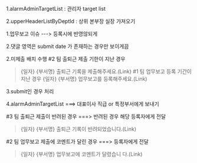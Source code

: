 1.alarmAdminTargetList : 관리자 target list

2.upperHeaderListByDeptId : 상위 본부장 실장 가져오기





1.업무보고 이슈 ---> 등록시에 반영않되게

2.댓글 영역은 submit date 가 존재하는 경우만 보이게끔

2.미제출 배치 수행
#2 팀 출퇴근 제출 기한이 지난 경우
> {일자} {부서명} 출퇴근 기록을 제출해주세요.(Link)
#1 팀 업무보고 등록 기간이 지난 경우
> {일자} {부서명} 업무보고를 등록해주세요.(Link)



3.submit인 경우 처리

4.alarmAdminTargetList ===> 대표이사 직급 or 특정부서에게 보내기




#3 팀 출퇴근 제출이 반려된 경우 ===> 반려된 경우 해당 등록자에게 전달
> {일자} {부서명} 출퇴근 기록이 반려되었습니다.(Link)

#2 팀 업무보고 제출에 코멘트가 달린 경우 ===> 등록자에게 전달
> {일자} {부서명} 업무보고에 코멘트가 달렸습니
다.(Link)




